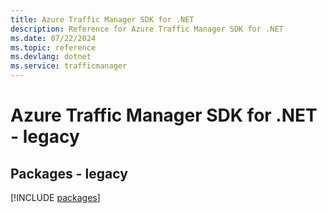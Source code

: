 ```yaml
---
title: Azure Traffic Manager SDK for .NET
description: Reference for Azure Traffic Manager SDK for .NET
ms.date: 07/22/2024
ms.topic: reference
ms.devlang: dotnet
ms.service: trafficmanager
---
```

# Azure Traffic Manager SDK for .NET - legacy
## Packages - legacy
[!INCLUDE [packages](traffic-manager-index.md)]